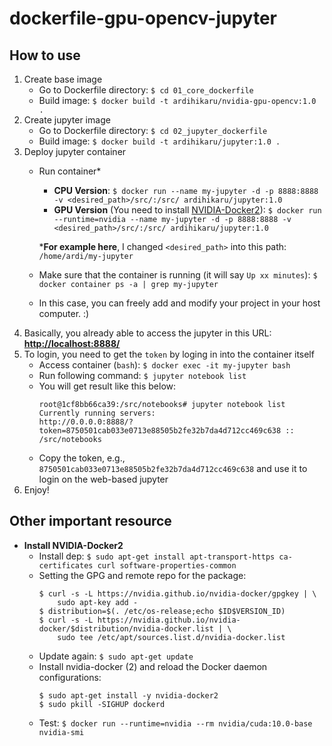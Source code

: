 # dockerfile-gpu-opencv-jupyter

## How to use
1. Create base image
    - Go to Dockerfile directory: `$ cd 01_core_dockerfile`
    - Build image: `$ docker build -t ardihikaru/nvidia-gpu-opencv:1.0 .`
2. Create jupyter image
    - Go to Dockerfile directory: `$ cd 02_jupyter_dockerfile`
    - Build image: `$ docker build -t ardihikaru/jupyter:1.0 .`
3. Deploy jupyter container
    - Run container*
        - **CPU Version**: `$ docker run --name my-jupyter -d -p 8888:8888 -v <desired_path>/src/:/src/ ardihikaru/jupyter:1.0`
        - **GPU Version** (You need to install [NVIDIA-Docker2](https://cnvrg.io/how-to-setup-docker-and-nvidia-docker-2-0-on-ubuntu-18-04/)): 
            `$ docker run --runtime=nvidia --name my-jupyter -d -p 8888:8888 -v <desired_path>/src/:/src/ ardihikaru/jupyter:1.0`
    
        ***For example here**, I changed `<desired_path>` into this path: `/home/ardi/my-jupyter`
    - Make sure that the container is running (it will say `Up xx minutes`):
        `$ docker container ps -a | grep my-jupyter`
    - In this case, you can freely add and modify your project in your host computer. :)
 4. Basically, you already able to access the jupyter in this URL: **[http://localhost:8888/](http://localhost:8888/)**
 5. To login, you need to get the `token` by loging in into the container itself
    - Access container (`bash`): `$ docker exec -it my-jupyter bash`
    - Run following command: `$ jupyter notebook list`
    - You will get result like this below:
        ```
        root@1cf8bb66ca39:/src/notebooks# jupyter notebook list
        Currently running servers:
        http://0.0.0.0:8888/?token=8750501cab033e0713e88505b2fe32b7da4d712cc469c638 :: /src/notebooks
        ```
    - Copy the token, e.g., `8750501cab033e0713e88505b2fe32b7da4d712cc469c638` and use it to login on the web-based jupyter
 6. Enjoy!
 
## Other important resource
 - **Install NVIDIA-Docker2**
    - Install dep: `$ sudo apt-get install apt-transport-https ca-certificates curl software-properties-common`
    - Setting the GPG and remote repo for the package:
        ```
        $ curl -s -L https://nvidia.github.io/nvidia-docker/gpgkey | \
            sudo apt-key add - 
        $ distribution=$(. /etc/os-release;echo $ID$VERSION_ID) 
        $ curl -s -L https://nvidia.github.io/nvidia-docker/$distribution/nvidia-docker.list | \
            sudo tee /etc/apt/sources.list.d/nvidia-docker.list
        ```
    - Update again: `$ sudo apt-get update`
    - Install nvidia-docker (2) and reload the Docker daemon configurations:
        ```
        $ sudo apt-get install -y nvidia-docker2
        $ sudo pkill -SIGHUP dockerd
        ```
    - Test: `$ docker run --runtime=nvidia --rm nvidia/cuda:10.0-base nvidia-smi`
